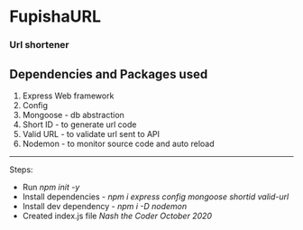 # FupishaURL
### Url shortener 

## Dependencies and Packages used 
1. Express Web framework
2. Config
3. Mongoose - db abstraction 
4. Short ID - to generate url code
5. Valid URL - to validate url sent to API
6. Nodemon - to monitor source code and auto reload


---

Steps:

* Run _npm init -y_ 
* Install dependencies  - _npm i express config mongoose shortid valid-url_
* Install dev dependency - _npm i -D nodemon_
* Created index.js file 
_Nash the Coder October 2020_